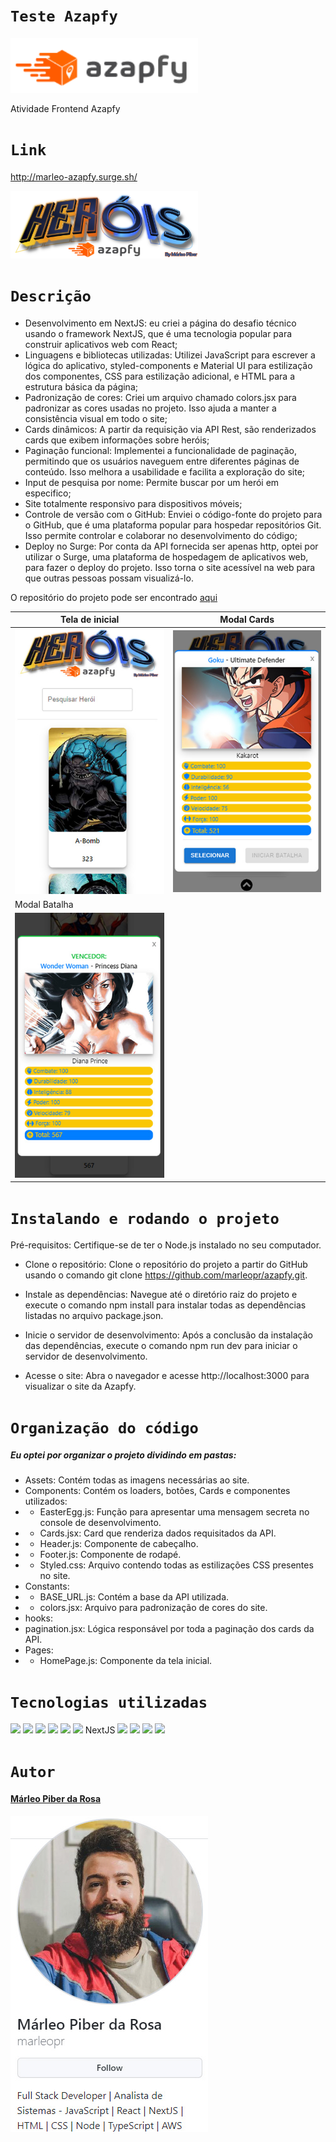 # `Teste Azapfy`

<img src="./public/assets/Imagens Readme/Azapfy logo.png" width="300px">

Atividade Frontend Azapfy


# `Link`

http://marleo-azapfy.surge.sh/

<img src="./public/assets/Header.png" width="300px">

# `Descrição`

- Desenvolvimento em NextJS: eu criei a página do desafio técnico usando o framework NextJS, que é uma tecnologia popular para construir aplicativos web com React;
- Linguagens e bibliotecas utilizadas: Utilizei JavaScript para escrever a lógica do aplicativo, styled-components e Material UI para estilização dos componentes, CSS para estilização adicional, e HTML para a estrutura básica da página;
- Padronização de cores: Criei um arquivo chamado colors.jsx para padronizar as cores usadas no projeto. Isso ajuda a manter a consistência visual em todo o site;
- Cards dinâmicos: A partir da requisição via API Rest, são renderizados cards que exibem informações sobre heróis;
- Paginação funcional: Implementei a funcionalidade de paginação, permitindo que os usuários naveguem entre diferentes páginas de conteúdo. Isso melhora a usabilidade e facilita a exploração do site;
- Input de pesquisa por nome: Permite buscar por um herói em especifico;
- Site totalmente responsivo para dispositivos móveis;
- Controle de versão com o GitHub: Enviei o código-fonte do projeto para o GitHub, que é uma plataforma popular para hospedar repositórios Git. Isso permite controlar e colaborar no desenvolvimento do código;
- Deploy no Surge: Por conta da API fornecida ser apenas http, optei por utilizar o Surge, uma plataforma de hospedagem de aplicativos web, para fazer o deploy do projeto. Isso torna o site acessível na web para que outras pessoas possam visualizá-lo.

O repositório do projeto pode ser encontrado [aqui](https://github.com/marleopr/azapfy)

| Tela de inicial                                          | Modal Cards                          |
| ---------------------------------------------            | ------------------------------------ |
| <img src="./public/assets/Imagens Readme/HomePage.jpg" > | <img src="./public/assets/Imagens Readme/ModalCards.jpg" >    |
| Modal Batalha    
| <img src="./public/assets/Imagens Readme/ModalBatalha.jpg" >   |

# `Instalando e rodando o projeto`

Pré-requisitos: Certifique-se de ter o Node.js instalado no seu computador.

- Clone o repositório: Clone o repositório do projeto a partir do GitHub usando o comando git clone https://github.com/marleopr/azapfy.git.

- Instale as dependências: Navegue até o diretório raiz do projeto e execute o comando npm install para instalar todas as dependências listadas no arquivo package.json.

- Inicie o servidor de desenvolvimento: Após a conclusão da instalação das dependências, execute o comando npm run dev para iniciar o servidor de desenvolvimento.

- Acesse o site: Abra o navegador e acesse http://localhost:3000 para visualizar o site da Azapfy.

# `Organização do código`

##### Eu optei por organizar o projeto dividindo em pastas:

- Assets: Contém todas as imagens necessárias ao site.
- Components: Contém os loaders, botões, Cards e componentes utilizados:
- - EasterEgg.js: Função para apresentar uma mensagem secreta no console de desenvolvimento.
- - Cards.jsx: Card que renderiza dados requisitados da API.
- - Header.js: Componente de cabeçalho.
- - Footer.js: Componente de rodapé.
- - Styled.css: Arquivo contendo todas as estilizações CSS presentes no site.
- Constants:
- - BASE_URL.js: Contém a base da API utilizada.
- - colors.jsx: Arquivo para padronização de cores do site.
- hooks:
- pagination.jsx: Lógica responsável por toda a paginação dos cards da API.
- Pages:
- - HomePage.js: Componente da tela inicial.

# `Tecnologias utilizadas`

<div>
<img src="https://img.shields.io/badge/Visual_Studio_Code-0078D4?style=for-the-badge&logo=visual%20studio%20code&logoColor=white">
<img src="https://img.shields.io/badge/JavaScript-F7DF1E?style=for-the-badge&logo=javascript&logoColor=black">
<img src="https://img.shields.io/badge/HTML5-E34F26?style=for-the-badge&logo=html5&logoColor=white">
<img src="https://img.shields.io/badge/styled--components-DB7093?style=for-the-badge&logo=styled-components&logoColor=white">
<img src="https://img.shields.io/badge/Material--UI-0081CB?style=for-the-badge&logo=material-ui&logoColor=white">
<img src="https://img.shields.io/badge/React-20232A?style=for-the-badge&logo=react&logoColor=61DAFB">
NextJS
<img src="https://img.shields.io/badge/GIT-E44C30?style=for-the-badge&logo=git&logoColor=white">
<img src="https://img.shields.io/badge/GitHub-100000?style=for-the-badge&logo=github&logoColor=white">
<img src="https://img.shields.io/badge/Markdown-000000?style=for-the-badge&logo=markdown&logoColor=white">
<img src="https://img.shields.io/badge/React_Router-CA4245?style=for-the-badge&logo=react-router&logoColor=white">
</div>

# `Autor`

#### [Márleo Piber da Rosa](https://github.com/marleopr)

<img src="./public/assets/Imagens Readme/marleopr.jpg">